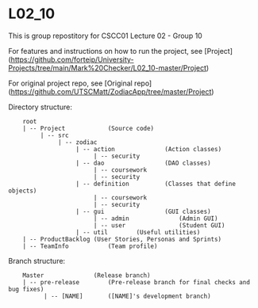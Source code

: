 # L02_10

This is group repostitory for CSCC01 Lecture 02 - Group 10  

For features and instructions on how to run the project, see [Project]
(https://github.com/forteip/University-Projects/tree/main/Mark%20Checker/L02_10-master/Project)

For original project repo, see [Original repo]
(https://github.com/UTSCMatt/ZodiacApp/tree/master/Project)

Directory structure:
```
    root
    | -- Project         	(Source code)
         | -- src
              | -- zodiac
                   | -- action              (Action classes)
                        | -- security
                   | -- dao                 (DAO classes)
                        | -- coursework
                        | -- security
                   | -- definition          (Classes that define objects)
                        | -- coursework
                        | -- security
                   | -- gui                 (GUI classes)
                        | -- admin              (Admin GUI)
                        | -- user               (Student GUI)
                   | -- util        (Useful utilities)
    | -- ProductBacklog	(User Stories, Personas and Sprints)
    | -- TeamInfo         	(Team profile)
```

Branch structure:
```
    Master				(Release branch)
    | -- pre-release		(Pre-release branch for final checks and bug fixes)
          | -- [NAME]		([NAME]'s development branch)

```